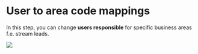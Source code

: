 # User to area code mappings

In this step, you can change **users responsible** for specific business areas f.e. stream leads.

![](/res/user_to_area.png)